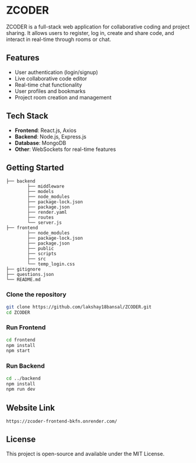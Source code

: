 
# ZCODER

ZCODER is a full-stack web application for collaborative coding and project sharing. It allows users to register, log in, create and share code, and interact in real-time through rooms or chat.

## Features

- User authentication (login/signup)
- Live collaborative code editor
- Real-time chat functionality
- User profiles and bookmarks
- Project room creation and management

## Tech Stack

- **Frontend**: React.js, Axios
- **Backend**: Node.js, Express.js
- **Database**: MongoDB
- **Other**: WebSockets for real-time features

## Getting Started

```
├── backend
        ├── middleware
        ├── models
        ├── node_modules
        ├── package-lock.json
        ├── package.json
        ├── render.yaml
        ├── routes
        └── server.js
├── frontend
        ├── node_modules
        ├── package-lock.json
        ├── package.json
        ├── public
        ├── scripts
        ├── src
        └── temp_login.css
├── gitignore
├── questions.json
└── README.md
```

### Clone the repository
```bash
git clone https://github.com/lakshay18bansal/ZCODER.git
cd ZCODER
```

### Run Frontend
```bash
cd frontend
npm install
npm start
```

### Run Backend
```bash
cd ../backend
npm install
npm run dev
```

## Website Link


```
https://zcoder-frontend-bkfn.onrender.com/

```

## License

This project is open-source and available under the MIT License.


